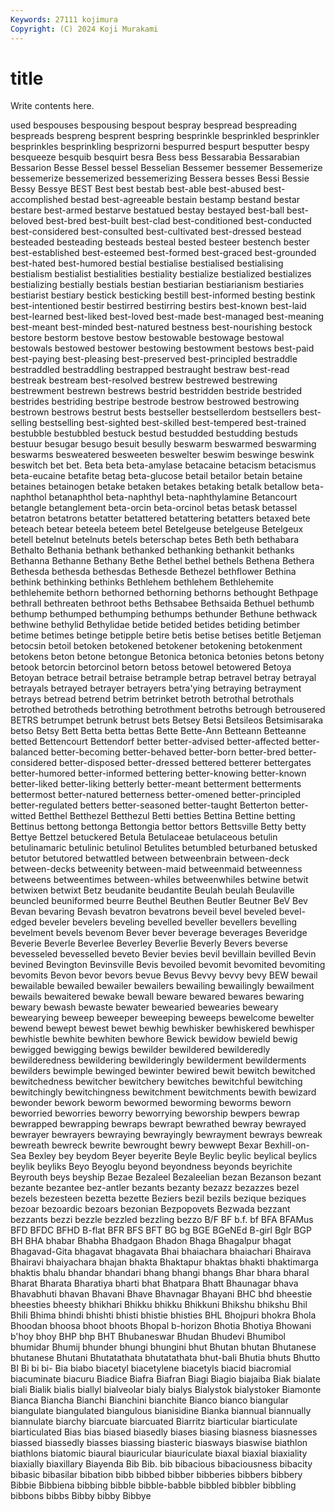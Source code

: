 ```yaml
---
Keywords: 27111 kojimura
Copyright: (C) 2024 Koji Murakami
---
```


# title

Write contents here.



used
bespouses bespousing bespout bespray bespread bespreading bespreads bespreng besprent bespring
besprinkle besprinkled besprinkler besprinkles besprinkling besprizorni bespurred bespurt besputter bespy
besqueeze besquib besquirt besra Bess bess Bessarabia Bessarabian Bessarion Besse
Bessel bessel Besselian Bessemer bessemer Bessemerize bessemerize bessemerized bessemerizing Bessera
besses Bessi Bessie Bessy Bessye BEST Best best bestab best-able
best-abused best-accomplished bestad best-agreeable bestain bestamp bestand bestar bestare best-armed
bestarve bestatued bestay bestayed best-ball best-beloved best-bred best-built best-clad best-conditioned
best-conducted best-considered best-consulted best-cultivated best-dressed bestead besteaded besteading besteads besteal
bested besteer bestench bester best-established best-esteemed best-formed best-graced best-grounded best-hated
best-humored bestial bestialise bestialised bestialising bestialism bestialist bestialities bestiality bestialize
bestialized bestializes bestializing bestially bestials bestian bestiarian bestiarianism bestiaries bestiarist
bestiary bestick besticking bestill best-informed besting bestink best-intentioned bestir bestirred
bestirring bestirs best-known best-laid best-learned best-liked best-loved best-made best-managed best-meaning
best-meant best-minded best-natured bestness best-nourishing bestock bestore bestorm bestove bestow
bestowable bestowage bestowal bestowals bestowed bestower bestowing bestowment bestows best-paid
best-paying best-pleasing best-preserved best-principled bestraddle bestraddled bestraddling bestrapped bestraught bestraw
best-read bestreak bestream best-resolved bestrew bestrewed bestrewing bestrewment bestrewn bestrews
bestrid bestridden bestride bestrided bestrides bestriding bestripe bestrode bestrow bestrowed
bestrowing bestrown bestrows bestrut bests bestseller bestsellerdom bestsellers best-selling bestselling
best-sighted best-skilled best-tempered best-trained bestubble bestubbled bestuck bestud bestudded bestudding
bestuds bestuur besugar besugo besuit besully beswarm beswarmed beswarming beswarms
besweatered besweeten beswelter beswim beswinge beswink beswitch bet bet. Beta
beta beta-amylase betacaine betacism betacismus beta-eucaine betafite betag beta-glucose betail
betailor betain betaine betaines betainogen betake betaken betakes betaking betalk
betallow beta-naphthol betanaphthol beta-naphthyl beta-naphthylamine Betancourt betangle betanglement beta-orcin beta-orcinol
betas betask betassel betatron betatrons betatter betattered betattering betatters betaxed
bete beteach betear beteela beteem betel Betelgeuse betelgeuse Betelgeux betell
betelnut betelnuts betels beterschap betes Beth beth bethabara Bethalto Bethania
bethank bethanked bethanking bethankit bethanks Bethanna Bethanne Bethany Bethe Bethel
bethel bethels Bethena Bethera Bethesda bethesda bethesdas Bethesde Bethezel bethflower
Bethina bethink bethinking bethinks Bethlehem bethlehem Bethlehemite bethlehemite bethorn bethorned
bethorning bethorns bethought Bethpage bethrall bethreaten bethroot beths Bethsabee Bethsaida
Bethuel bethumb bethump bethumped bethumping bethumps bethunder Bethune bethwack bethwine
bethylid Bethylidae betide betided betides betiding betimber betime betimes betinge
betipple betire betis betise betises betitle Betjeman betocsin betoil betoken
betokened betokener betokening betokenment betokens beton betone betongue Betonica betonica
betonies betons betony betook betorcin betorcinol betorn betoss betowel betowered
Betoya Betoyan betrace betrail betraise betrample betrap betravel betray betrayal
betrayals betrayed betrayer betrayers betra'ying betraying betrayment betrays betread betrend
betrim betrinket betroth betrothal betrothals betrothed betrotheds betrothing betrothment betroths
betrough betrousered BETRS betrumpet betrunk betrust bets Betsey Betsi Betsileos
Betsimisaraka betso Betsy Bett Betta betta bettas Bette Bette-Ann Betteann
Betteanne betted Bettencourt Bettendorf better better-advised better-affected better-balanced better-becoming better-behaved
better-born better-bred better-considered better-disposed better-dressed bettered betterer bettergates better-humored better-informed
bettering better-knowing better-known better-liked better-liking betterly better-meant betterment betterments bettermost
better-natured betterness better-omened better-principled better-regulated betters better-seasoned better-taught Betterton better-witted
Betthel Betthezel Betthezul Betti betties Bettina Bettine betting Bettinus bettong
bettonga Bettongia bettor bettors Bettsville Betty betty Bettye Bettzel betuckered
Betula Betulaceae betulaceous betulin betulinamaric betulinic betulinol Betulites betumbled beturbaned
betusked betutor betutored betwattled between betweenbrain between-deck between-decks betweenity between-maid
betweenmaid betweenness betweens betweentimes between-whiles betweenwhiles betwine betwit betwixen betwixt
Betz beudanite beudantite Beulah beulah Beulaville beuncled beuniformed beurre Beuthel
Beuthen Beutler Beutner BeV Bev Bevan bevaring Bevash bevatron bevatrons
beveil bevel beveled bevel-edged beveler bevelers beveling bevelled beveller bevellers
bevelling bevelment bevels bevenom Bever bever beverage beverages Beveridge Beverie
Beverle Beverlee Beverley Beverlie Beverly Bevers beverse bevesseled bevesselled beveto
Bevier bevies bevil bevillain bevilled Bevin bevined Bevington Bevinsville Bevis
bevoiled bevomit bevomited bevomiting bevomits Bevon bevor bevors bevue Bevus
Bevvy bevvy bevy BEW bewail bewailable bewailed bewailer bewailers bewailing
bewailingly bewailment bewails bewaitered bewake bewall beware bewared bewares bewaring
bewary bewash bewaste bewater bewearied bewearies beweary bewearying beweep beweeper
beweeping beweeps bewelcome bewelter bewend bewept bewest bewet bewhig bewhisker
bewhiskered bewhisper bewhistle bewhite bewhiten bewhore Bewick bewidow bewield bewig
bewigged bewigging bewigs bewilder bewildered bewilderedly bewilderedness bewildering bewilderingly bewilderment
bewilderments bewilders bewimple bewinged bewinter bewired bewit bewitch bewitched bewitchedness
bewitcher bewitchery bewitches bewitchful bewitching bewitchingly bewitchingness bewitchment bewitchments bewith
bewizard bewonder bework beworm bewormed beworming beworms beworn beworried beworries
beworry beworrying beworship bewpers bewrap bewrapped bewrapping bewraps bewrapt bewrathed
bewray bewrayed bewrayer bewrayers bewraying bewrayingly bewrayment bewrays bewreak bewreath
bewreck bewrite bewrought bewry bewwept Bexar Bexhill-on-Sea Bexley bey beydom
Beyer beyerite Beyle Beylic beylic beylical beylics beylik beyliks Beyo
Beyoglu beyond beyondness beyonds beyrichite Beyrouth beys beyship Bezae Bezaleel
Bezaleelian bezan Bezanson bezant bezante bezantee bez-antler bezants bezanty bezazz
bezazzes bezel bezels bezesteen bezetta bezette Beziers bezil bezils bezique
beziques bezoar bezoardic bezoars bezonian Bezpopovets Bezwada bezzant bezzants bezzi
bezzle bezzled bezzling bezzo B/F BF b.f. bf BFA BFAMus
BFD BFDC BFHD B-flat BFR BFS BFT BG bg BGE
BGeNEd B-girl Bglr BGP BH BHA bhabar Bhabha Bhadgaon Bhadon
Bhaga Bhagalpur bhagat Bhagavad-Gita bhagavat bhagavata Bhai bhaiachara bhaiachari Bhairava
Bhairavi bhaiyachara bhajan bhakta Bhaktapur bhaktas bhakti bhaktimarga bhaktis bhalu
bhandar bhandari bhang bhangi bhangs Bhar bhara bharal Bharat Bharata
Bharatiya bharti bhat Bhatpara Bhatt Bhaunagar bhava Bhavabhuti bhavan Bhavani
Bhave Bhavnagar Bhayani BHC bhd bheestie bheesties bheesty bhikhari Bhikku
bhikku Bhikkuni Bhikshu bhikshu Bhil Bhili Bhima bhindi bhishti bhisti
bhistie bhisties BHL Bhojpuri bhokra Bhola Bhoodan bhoosa bhoot bhoots
Bhopal b-horizon Bhotia Bhotiya Bhowani b'hoy bhoy BHP bhp BHT
Bhubaneswar Bhudan Bhudevi Bhumibol bhumidar Bhumij bhunder bhungi bhungini bhut
Bhutan bhutan Bhutanese bhutanese Bhutani Bhutatathata bhutatathata bhut-bali Bhutia bhuts
Bhutto BI Bi bi bi- Bia biabo biacetyl biacetylene biacetyls
biacid biacromial biacuminate biacuru Biadice Biafra Biafran Biagi Biagio biajaiba
Biak bialate biali Bialik bialis biallyl bialveolar bialy bialys Bialystok
bialystoker Biamonte Bianca Biancha Bianchi Bianchini bianchite Bianco bianco biangular
biangulate biangulated biangulous bianisidine Bianka biannual biannually biannulate biarchy biarcuate
biarcuated Biarritz biarticular biarticulate biarticulated Bias bias biased biasedly biases
biasing biasness biasnesses biassed biassedly biasses biassing biasteric biasways biaswise
biathlon biathlons biatomic biaural biauricular biauriculate biaxal biaxial biaxiality biaxially
biaxillary Biayenda Bib Bib. bib bibacious bibaciousness bibacity bibasic bibasilar
bibation bibb bibbed bibber bibberies bibbers bibbery Bibbie Bibbiena bibbing
bibble bibble-babble bibbled bibbler bibbling bibbons bibbs Bibby bibby Bibbye
